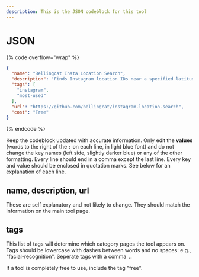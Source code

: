 ```yaml
---
description: This is the JSON codeblock for this tool
---
```


# JSON

{% code overflow="wrap" %}
```json
{
  "name": "Bellingcat Insta Location Search",
  "description": "Finds Instagram location IDs near a specified latitude and longitude",
  "tags": [
    "instagram",
    "most-used"
  ],
  "url": "https://github.com/bellingcat/instagram-location-search",
  "cost": "Free"
}
```
{% endcode %}

Keep the codeblock updated with accurate information. Only edit the **values** (words to the right of the `:` on each line, in light blue font) and do not change the key names (left side, slightly darker blue) or any of the other formatting. Every line should end in a comma except the last line. Every key and value should be enclosed in quotation marks. See below for an explanation of each line.&#x20;

## name, description, url

These are self explanatory and not likely to change. They should match the information on the main tool page.

## tags

This list of tags will determine which category pages the tool appears on. Tags should be lowercase with dashes between words and no spaces: e.g., "facial-recognition". Seperate tags with a comma `,`.

If a tool is completely free to use, include the tag "free".

